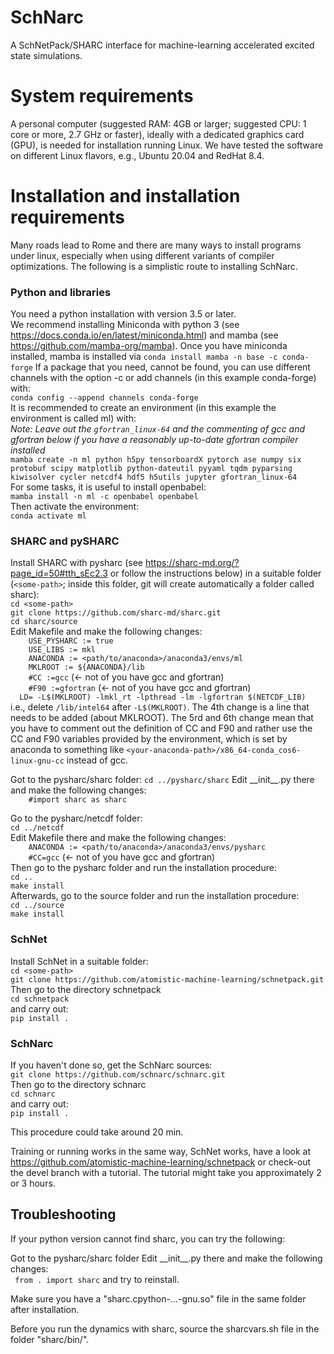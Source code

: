 # SchNarc

A SchNetPack/SHARC interface for machine-learning accelerated excited state simulations.

# System requirements

A personal computer (suggested RAM: 4GB or larger; suggested CPU: 1 core or more, 2.7 GHz or faster), ideally with a dedicated graphics card (GPU), is needed for installation running Linux. We have tested the software on different Linux flavors, e.g., Ubuntu 20.04 and RedHat 8.4.

# Installation and installation requirements

Many roads lead to Rome and there are many ways to install programs under linux, especially when using different variants of compiler optimizations. The following is a simplistic route to installing SchNarc.

### Python and libraries

You need a python installation with version 3.5 or later.  
We recommend installing Miniconda with python 3 (see https://docs.conda.io/en/latest/miniconda.html) and mamba (see https://github.com/mamba-org/mamba).
Once you have miniconda installed, mamba is installed via
``conda install mamba -n base -c conda-forge``
If a package that you need, cannot be found, you can use different channels with the option -c or add channels (in this example conda-forge) with:  
``conda config --append channels conda-forge``  
It is recommended to create an environment (in this example the environment is called ml) with:  
*Note: Leave out the ``gfortran_linux-64`` and the commenting of gcc and gfortran below if you have a reasonably up-to-date gfortran compiler installed*  
``mamba create -n ml python h5py tensorboardX pytorch ase numpy six protobuf scipy matplotlib python-dateutil pyyaml tqdm pyparsing kiwisolver cycler netcdf4 hdf5 h5utils jupyter gfortran_linux-64``  
For some tasks, it is useful to install openbabel:  
``mamba install -n ml -c openbabel openbabel``  
Then activate the environment:  
``conda activate ml``   

### SHARC and pySHARC

Install SHARC with pysharc (see https://sharc-md.org/?page_id=50#tth_sEc2.3 or follow the instructions below) in a suitable folder
(``<some-path>``; inside this folder, git will create automatically a folder called sharc):  
``cd <some-path>``  
``git clone https://github.com/sharc-md/sharc.git``  
``cd sharc/source``  
Edit Makefile and make the following changes:  
``    USE_PYSHARC := true``  
``    USE_LIBS := mkl``  
``    ANACONDA := <path/to/anaconda>/anaconda3/envs/ml``  
``    MKLROOT := ${ANACONDA}/lib``  
``    #CC :=gcc``   (<- not of you have gcc and gfortran)  
``    #F90 :=gfortran``   (<- not of you have gcc and gfortran)  
``  LD= -L$(MKLROOT) -lmkl_rt -lpthread -lm -lgfortran $(NETCDF_LIB)``  
i.e., delete ``/lib/intel64`` after ``-L$(MKLROOT)``. The 4th change is a line that needs to be added (about MKLROOT). The 5rd and 6th change mean that you have to comment out the definition of CC and F90 and rather use the CC and F90 variables provided by the environment, which is set by anaconda to something like ``<your-anaconda-path>/x86_64-conda_cos6-linux-gnu-cc`` instead of gcc.  

Got to the pysharc/sharc folder:
``cd ../pysharc/sharc`` 
Edit \_\_init\_\_.py  there and make the following changes:  
``    #import sharc as sharc``

Go to the pysharc/netcdf folder:  
``cd ../netcdf``  
Edit Makefile  there and make the following changes:  
``    ANACONDA := <path/to/anaconda>/anaconda3/envs/pysharc``  
``    #CC=gcc``  (<- not of you have gcc and gfortran)  
Then go to the pysharc folder and run the installation procedure:  
``cd ..``  
``make install``  
Afterwards, go to the source folder and run the installation procedure:  
``cd ../source``  
``make install``  

### SchNet

Install SchNet in a suitable folder:  
``cd <some-path>``  
``git clone https://github.com/atomistic-machine-learning/schnetpack.git``  
Then go to the directory schnetpack  
``cd schnetpack``  
and carry out:  
``pip install .`` 

### SchNarc

If you haven't done so, get the SchNarc sources:  
``git clone https://github.com/schnarc/schnarc.git``  
Then go to the directory schnarc  
``cd schnarc``  
and carry out:  
``pip install .``  


This procedure could take around 20 min.

Training or running works in the same way, SchNet works, have a look at https://github.com/atomistic-machine-learning/schnetpack or check-out the devel branch with a tutorial. The tutorial might take you approximately 2 or 3 hours.

## Troubleshooting

If your python version cannot find sharc, you can try the following:

Got to the pysharc/sharc folder
Edit \_\_init\_\_.py there and make the following changes:  
``  from . import sharc ``
and try to reinstall.

Make sure you have a  "sharc.cpython-...-gnu.so" file in the same folder after installation. 

Before you run the dynamics with sharc, source the sharcvars.sh file in the folder "sharc/bin/".
